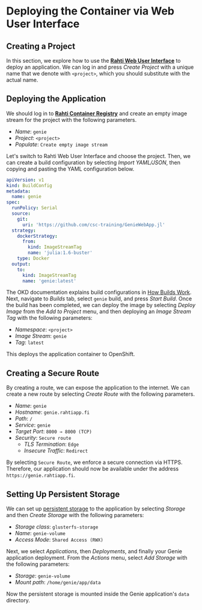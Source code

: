 # Deploying the Container via Web User Interface
## Creating a Project
In this section, we explore how to use the [**Rahti Web User Interface**](https://rahti.csc.fi:8443/) to deploy an application. We can log in and press *Create Project* with a unique name that we denote with `<project>`, which you should substitute with the actual name.


## Deploying the Application
We should log in to [**Rahti Container Registry**](https://registry-console.rahti.csc.fi/) and create an empty image stream for the project with the following parameters.

- *Name*: `genie`
- *Project*: `<project>`
- *Populate*: `Create empty image stream`

Let's switch to Rahti Web User Interface and choose the project. Then, we can create a build configuration by selecting *Import YAML/JSON*, then copying and pasting the YAML configuration below.

```yaml
apiVersion: v1
kind: BuildConfig
metadata:
  name: genie
spec:
  runPolicy: Serial
  source:
    git:
      uri: 'https://github.com/csc-training/GenieWebApp.jl'
  strategy:
    dockerStrategy:
      from:
        kind: ImageStreamTag
        name: 'julia:1.6-buster'
    type: Docker
  output:
    to:
      kind: ImageStreamTag
      name: 'genie:latest'
```

The OKD documentation explains build configurations in [How Builds Work](https://docs.okd.io/3.11/dev_guide/builds/index.html). Next, navigate to *Builds* tab, select `genie` build, and press *Start Build*. Once the build has been completed, we can deploy the image by selecting *Deploy Image* from the *Add to Project* menu, and then deploying an *Image Stream Tag* with the following parameters:

- *Namespace*: `<project>`
- *Image Stream*: `genie`
- *Tag*: `latest`

This deploys the application container to OpenShift.


## Creating a Secure Route
By creating a route, we can expose the application to the internet. We can create a new route by selecting *Create Route* with the following parameters.

- *Name*: `genie`
- *Hostname*: `genie.rahtiapp.fi`
- *Path*: `/`
- *Service*: `genie`
- *Target Port*: `8000 → 8000 (TCP)`
- *Security*: `Secure route`
    - *TLS Termination*: `Edge`
    - *Insecure Traffic*: `Redirect`

By selecting `Secure Route`, we enforce a secure connection via HTTPS. Therefore, our application should now be available under the address `https://genie.rahtiapp.fi`.


## Setting Up Persistent Storage
We can set up [persistent storage](https://docs.csc.fi/cloud/rahti/storage/persistent/) to the application by selecting *Storage* and then *Create Storage* with the following parameters:

- *Storage class*: `glusterfs-storage`
- *Name*: `genie-volume`
- *Access Mode*: `Shared Access (RWX)`

Next, we select *Applications*, then *Deployments*, and finally your Genie application deployment. From the *Actions* menu, select *Add Storage* with the following parameters:

- *Storage*: `genie-volume`
- *Mount path*: `/home/genie/app/data`

Now the persistent storage is mounted inside the Genie application's `data` directory.
